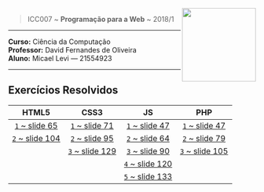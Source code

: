 <img src="https://www.colegioweb.com.br/wp-content/uploads/2017/12/Liberados-os-gabaritos-do-PSC-2018-da-UFAM.png" width="150" align="right">


> ICC007 ~ **Programação para a Web** ~ 2018/1

----------------------------------------

**Curso:** Ciência da Computação <br>
**Professor:** David Fernandes de Oliveira <br>
**Aluno:** Micael Levi ― 21554923 <br>

----------------------------------------

## Exercícios Resolvidos

| HTML5 | CSS3 | JS  | PHP |
|:-----:|:----:|:---:|:---:|
| [`1` ~ slide 65](./HTML/exercicio1)  | [`1` ~ slide 71](./CSS1/) | [`1` ~ slide 47](./JS1/)  | [`1` ~ slide 47](./PHP1/)  |
| [`2` ~ slide 104](./HTML/exercicio2) | [`2` ~ slide 95](./CSS2/) | [`2` ~ slide 64](./JS2/)  | [`2` ~ slide 79](./PHP2/)  |
|                                      | [`3` ~ slide 129](./CSS3/)| [`3` ~ slide 90](./JS3/)  | [`3` ~ slide 105](./PHP3/) |
|                                      |                           | [`4` ~ slide 120](./JS4/) |
|                                      |                           | [`5` ~ slide 133](./JS5/) |
